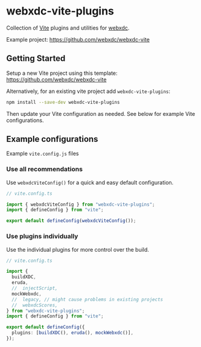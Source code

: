 # webxdc-vite-plugins

Collection of [Vite](https://vitejs.dev/) plugins and utilities for [webxdc](https://webxdc.org/).

Example project: <https://github.com/webxdc/webxdc-vite>

## Getting Started

Setup a new Vite project using this template: <https://github.com/webxdc/webxdc-vite>

Alternatively, for an existing vite project add `webxdc-vite-plugins`:

```bash
npm install --save-dev webxdc-vite-plugins
```

Then update your Vite configuration as needed. See below for example Vite configurations.

## Example configurations

Example `vite.config.js` files

### Use all recommendations

Use `webxdcViteConfig()` for a quick and easy default configuration.

```ts
// vite.config.ts

import { webxdcViteConfig } from "webxdc-vite-plugins";
import { defineConfig } from "vite";

export default defineConfig(webxdcViteConfig());
```

### Use plugins individually

Use the individual plugins for more control over the build.

```ts
// vite.config.ts

import {
  buildXDC,
  eruda,
  //  injectScript,
  mockWebxdc,
  //  legacy, // might cause problems in existing projects
  //  webxdcScores,
} from "webxdc-vite-plugins";
import { defineConfig } from "vite";

export default defineConfig({
  plugins: [buildXDC(), eruda(), mockWebxdc()],
});
```
